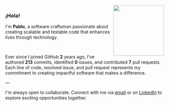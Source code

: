 <img align="right" src="https://image.jimcdn.com/app/cms/image/transf/none/path/s6638516af799e8b4/image/if92b145743c4d028/version/1465617157/image.png" height="160px" />

### ¡Hola!

I'm **Pablo**, a software craftsman passionate about creating scalable and testable code that enhances lives through technology.

<br />

Ever since I joined GitHub **2** years ago, I've authored **213** commits, identified **0** issues, and contributed **7** pull requests. Each line of code, resolved issue, and pull request represents my commitment to creating impactful software that makes a difference.

—

I'm always open to collaborate. Connect with me via [email](mailto:chits_ozone0z@icloud.com) or on [LinkedIn](https://www.linkedin.com/feed/) to explore exciting opportunities together.
